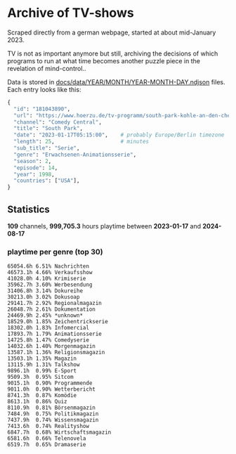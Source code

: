 # Archive of TV-shows

Scraped directly from a german webpage, started at about mid-January 2023.

TV is not as important anymore but still, archiving the decisions of which programs to run at what time
becomes another puzzle piece in the revelation of mind-control.. 

Data is stored in [docs/data/YEAR/MONTH/YEAR-MONTH-DAY.ndjson](docs/data/) files. 
Each entry looks like this:

```python
{
  "id": "181043890", 
  "url": "https://www.hoerzu.de/tv-programm/south-park-kohle-an-den-chefkoch/bid_181043890/", 
  "channel": "Comedy Central", 
  "title": "South Park", 
  "date": "2023-01-17T05:15:00",    # probably Europe/Berlin timezone 
  "length": 25,                     # minutes 
  "sub_title": "Serie", 
  "genre": "Erwachsenen-Animationsserie", 
  "season": 2, 
  "episode": 14, 
  "year": 1998, 
  "countries": ["USA"],
}
```

## Statistics

**109** channels, **999,705.3** hours playtime between **2023-01-17** and **2024-08-17**


### playtime per genre (top 30)

    65054.6h 6.51% Nachrichten
    46573.1h 4.66% Verkaufsshow
    41028.0h 4.10% Krimiserie
    35962.7h 3.60% Werbesendung
    31406.8h 3.14% Dokureihe
    30213.0h 3.02% Dokusoap
    29141.7h 2.92% Regionalmagazin
    26048.7h 2.61% Dokumentation
    24469.9h 2.45% *unknown*
    18529.0h 1.85% Zeichentrickserie
    18302.0h 1.83% Infomercial
    17893.7h 1.79% Animationsserie
    14725.8h 1.47% Comedyserie
    14032.6h 1.40% Morgenmagazin
    13587.1h 1.36% Religionsmagazin
    13503.1h 1.35% Magazin
    13115.9h 1.31% Talkshow
    9896.1h  0.99% E-Sport
    9509.3h  0.95% Sitcom
    9015.1h  0.90% Programmende
    9011.0h  0.90% Wetterbericht
    8741.3h  0.87% Komödie
    8613.1h  0.86% Quiz
    8110.9h  0.81% Börsenmagazin
    7484.9h  0.75% Politikmagazin
    7437.9h  0.74% Wissensmagazin
    7413.6h  0.74% Realityshow
    6847.7h  0.68% Wirtschaftsmagazin
    6581.6h  0.66% Telenovela
    6519.7h  0.65% Dramaserie
